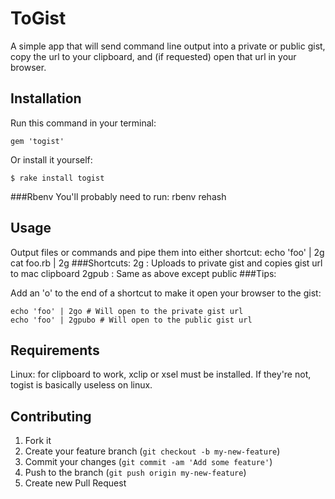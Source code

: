 # ToGist
A simple app that will send command line output into a private or public gist, copy the url to your clipboard, and (if requested) open that url in your browser.


## Installation

Run this command in your terminal:

    gem 'togist'

Or install it yourself:

    $ rake install togist

###Rbenv
You'll probably need to run:
    rbenv rehash

## Usage

Output files or commands and pipe them into either shortcut:
    echo 'foo' | 2g
    cat foo.rb | 2g
###Shortcuts:
    2g : Uploads to private gist and copies gist url to mac clipboard
    2gpub : Same as above except public
###Tips:

Add an 'o' to the end of a shortcut to make it open your browser to the gist:

    echo 'foo' | 2go # Will open to the private gist url    
    echo 'foo' | 2gpubo # Will open to the public gist url

## Requirements

Linux: for clipboard to work, xclip or xsel must be installed.  If they're not, togist is basically useless on linux.

## Contributing

1. Fork it
2. Create your feature branch (`git checkout -b my-new-feature`)
3. Commit your changes (`git commit -am 'Add some feature'`)
4. Push to the branch (`git push origin my-new-feature`)
5. Create new Pull Request
